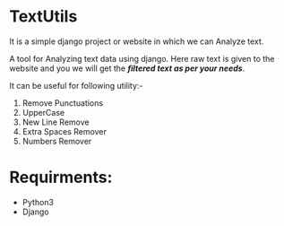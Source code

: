 # TextUtils  

It is a simple django project or website in which we can Analyze text.

A tool for Analyzing text data using django. Here raw text is given to the website and you we will get the ***filtered text as per your needs***.  

It can be useful for following utility:-

1) Remove Punctuations
1) UpperCase
1) New Line Remove
1) Extra Spaces Remover
1) Numbers Remover  

# Requirments:
- Python3
- Django
